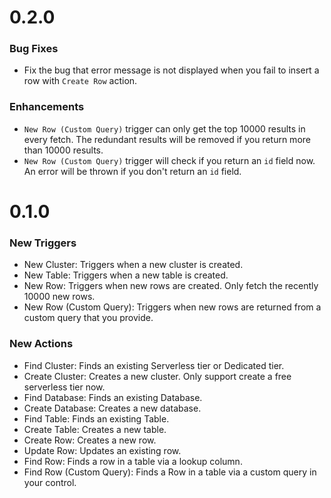 # 0.2.0

### Bug Fixes

- Fix the bug that error message is not displayed when you fail to insert a row with `Create Row` action.

### Enhancements

- `New Row (Custom Query)` trigger can only get the top 10000 results in every fetch. The redundant results will be removed if you return more than 10000 results. 
- `New Row (Custom Query)` trigger will check if you return an `id` field now. An error will be thrown if you don't return an `id` field.

# 0.1.0

### New Triggers

- New Cluster: Triggers when a new cluster is created.
- New Table: Triggers when a new table is created.
- New Row: Triggers when new rows are created. Only fetch the recently 10000 new rows.
- New Row (Custom Query): Triggers when new rows are returned from a custom query that you provide.

### New Actions

- Find Cluster: Finds an existing Serverless tier or Dedicated tier.
- Create Cluster: Creates a new cluster. Only support create a free serverless tier now.
- Find Database: Finds an existing Database.
- Create Database: Creates a new database.
- Find Table: Finds an existing Table.
- Create Table: Creates a new table.
- Create Row: Creates a new row.
- Update Row: Updates an existing row.
- Find Row: Finds a row in a table via a lookup column.
- Find Row (Custom Query): Finds a Row in a table via a custom query in your control.